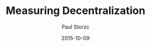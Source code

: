 ---
layout: writing
title: Measuring Decentralization
date: 2015-10-09
categories: ['Mining and Consensus']
author: ['Paul Storzc']
excerpt: Break down “Decentralization”, and “Money”, to determine, from the ground up, when “Decentralization of Money” increases or decreases.
external_url: http://www.truthcoin.info/blog/measuring-decentralization/
---